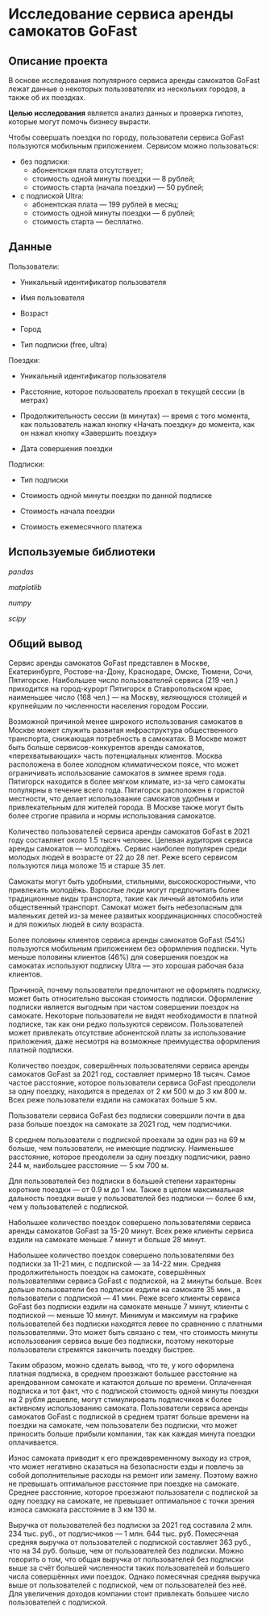 # Исследование сервиса аренды самокатов GoFast

## Описание проекта

В основе исследования популярного сервиса аренды самокатов GoFast лежат данные о некоторых пользователях из нескольких городов, а также об их поездках.

**Целью исследования** является анализ данных и проверка гипотез, которые могут помочь бизнесу вырасти.
    
Чтобы совершать поездки по городу, пользователи сервиса GoFast пользуются мобильным приложением. Сервисом можно пользоваться:
- без подписки:
  - абонентская плата отсутствует;
  - стоимость одной минуты поездки — 8 рублей;
  - стоимость старта (начала поездки) — 50 рублей;
- с подпиской Ultra:
  - абонентская плата — 199 рублей в месяц;
  - стоимость одной минуты поездки — 6 рублей;
  - стоимость старта — бесплатно.
 
## Данные

Пользователи: 

- Уникальный идентификатор пользователя

- Имя пользователя

- Возраст

- Город

- Тип подписки (free, ultra)

Поездки:

- Уникальный идентификатор пользователя

- Расстояние, которое пользователь проехал в текущей сессии (в метрах)

- Продолжительность сессии (в минутах) — время с того момента, как пользователь нажал кнопку «Начать поездку» до момента, как он нажал кнопку «Завершить поездку»

- Дата совершения поездки

Подписки:

- Тип подписки

- Стоимость одной минуты поездки по данной подписке

- Стоимость начала поездки

- Стоимость ежемесячного платежа

## Используемые библиотеки

*pandas*

*matplotlib*

*numpy*

*scipy*

## Общий вывод

Сервис аренды самокатов GoFast представлен в Москве, Екатеринбурге, Ростове-на-Дону, Краснодаре, Омске, Тюмени, Сочи, Пятигорске. Наибольшее число пользователей сервиса (219 чел.) приходится на город-курорт Пятигорск в Ставропольском крае, наименьшее число (168 чел.) — на Москву, являющуюся столицей и крупнейшим по численности населения городом России.

Возможной причиной менее широкого использования самокатов в Москве может служить развитая инфраструктура общественного транспорта, снижающая потребность в самокатах. В Москве может быть больше сервисов-конкурентов аренды самокатов, «перехватывающих» часть потенциальных клиентов. Москва расположена в более холодном климатическом поясе, что может ограничивать использование самокатов в зимнее время года. Пятигорск находится в более мягком климате, из-за чего самокаты популярны в течение всего года. Пятигорск расположен в гористой местности, что делает использование самокатов удобным и привлекательным для жителей города. В Москве также могут быть более строгие правила и нормы использования самокатов.

Количество пользователей сервиса аренды самокатов GoFast в 2021 году составляет около 1.5 тысяч человек. Целевая аудитория сервиса аренды самокатов — молодёжь. Сервис наиболее популярен среди молодых людей в возрасте от 22 до 28 лет. Реже всего сервисом пользуются лица моложе 15 и старше 35 лет.

Самокаты могут быть удобными, стильными, высокоскоростными, что привлекать молодёжь. Взрослые люди могут предпочитать более традиционные виды транспорта, такие как личный автомобиль или общественный транспорт. Самокат может быть небезопасным для маленьких детей из-за менее развитых координационных способностей и для пожилых людей в силу возраста.

Более половины клиентов сервиса аренды самокатов GoFast (54%) пользуются мобильным приложением без оформления подписки. Чуть меньше половины клиентов (46%) для совершения поездок на самокатах используют подписку Ultra — это хорошая рабочая база клиентов.

Причиной, почему пользователи предпочитают не оформлять подписку, может быть относительно высокая стоимость подписки. Оформление подписки является выгодным при частом совершении поездок на самокате. Некоторые пользователи не видят необходимости в платной подписке, так как они редко пользуются сервисом. Пользователей может привлекать отсутствие абонентской платы за использование приложения, даже несмотря на возможные преимущества оформления платной подписки.

Количество поездок, совершённых пользователями сервиса аренды самокатов GoFast за 2021 год, составляет примерно 18 тысяч. Самое частое расстояние, которое пользователи сервиса GoFast преодолели за одну поездку, находится в пределах от 2 км 500 м до 3 км 800 м. Всех реже пользователи ездили на самокатах больше 5 км.

Пользователи сервиса GoFast без подписки совершили почти в два раза больше поездок на самокате за 2021 год, чем подписчики.

В среднем пользователи с подпиской проехали за один раз на 69 м больше, чем пользователи, не имеющие подписку. Наименьшее расстояние, которое преодолели за одну поездку подписчики, равно 244 м, наибольшее расстояние — 5 км 700 м.

Для пользователей без подписки в большей степени характерны короткие поездки — от 0.9 м до 1 км. Также в целом максимальная дальность поездки выше у пользователей без подписки — более 6 км, чем у пользователей с подпиской.

Набольшее количество поездок совершено пользователями сервиса аренды самокатов GoFast за 15-20 минут. Всех реже клиенты сервиса ездили на самокате меньше 7 минут и больше 28 минут.

Набольшее количество поездок совершено пользователями без подписки за 11-21 мин, с подпиской — за 14-22 мин. Cредняя продолжительность поездок на самокате, совершённых пользователями сервиса GoFast с подпиской, на 2 минуты больше. Всех дольше пользователи без подписки ездили на самокате 35 мин., а пользователи с подпиской — 41 мин. Реже всего клиенты сервиса GoFast без подписки ездили на самокате меньше 7 минут, клиенты с подпиской — меньше 10 минут. Минимум и максимум на графике пользователей без подписки находятся левее по сравнению с платными пользователями. Это может быть связано с тем, что стоимость минуты использования сервиса выше без подписки, поэтому некоторые пользователи стремятся закончить поездку быстрее.

Таким образом, можно сделать вывод, что те, у кого оформлена платная подписка, в среднем проезжают большее расстояние на арендованном самокате и катаются дольше по времени. Оплаченная подписка и тот факт, что с подпиской стоимость одной минуты поездки на 2 рубля дешевле, могут стимулировать подписчиков к более активному использованию самоката. Пользователи сервиса аренды самокатов GoFast с подпиской в среднем тратят больше времени на поездки на самокате, чем пользователи без подписки, что может приносить больше прибыли компании, так как каждая минута поездки оплачивается.

Износ самоката приводит к его преждевременному выходу из строя, что может негативно сказаться на безопасности езды и повлечь за собой дополнительные расходы на ремонт или замену. Поэтому важно не превышать оптимальное расстояние при поездке на самокате. Среднее расстояние, которое проезжают пользователи с подпиской за одну поездку на самокате, не превышает оптимальное с точки зрения износа самоката расстояние в 3 км 130 м.

Выручка от пользователей без подписки за 2021 год составила 2 млн. 234 тыс. руб., от подписчиков — 1 млн. 644 тыс. руб. Помесячная средняя выручка от пользователей с подпиской составляет 363 руб., что на 34 руб. больше, чем от пользователей без подписки. Можно говорить о том, что общая выручка от пользователей без подписки выше за счёт большей численности таких пользователей и большего числа совершённых ими поездок. Однако помесячная средняя выручка выше от пользователей с подпиской, чем от пользователей без неё. Для увеличения доходов компании стоит привлекать большее число пользователей с подпиской.

